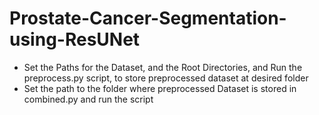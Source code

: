 ﻿# Prostate-Cancer-Segmentation-using-ResUNet

- Set the Paths for the Dataset, and the Root Directories, and Run the preprocess.py script, to store preprocessed dataset at desired folder
- Set the path to the folder where preprocessed Dataset is stored in combined.py and run the script
